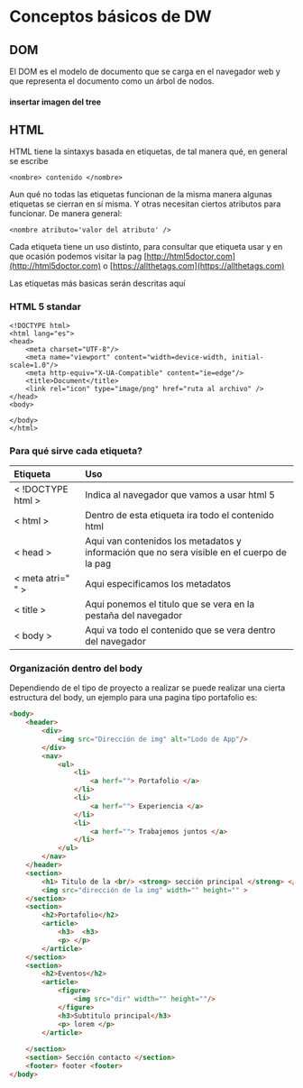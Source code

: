 # Conceptos básicos de DW

## DOM

El DOM es el modelo de documento que se carga en el navegador web y que representa el documento como un árbol de nodos.

#### insertar imagen del tree

## HTML

HTML tiene la sintaxys basada en etiquetas, de tal manera qué, en general se escribe

```markup
<nombre> contenido </nombre>
```

Aun qué no todas las etiquetas funcionan de la misma manera algunas etiquetas se cierran en sí misma. Y otras necesitan ciertos atributos para funcionar. De manera general:

```markup
<nombre atributo='valor del atributo' />
```

Cada etiqueta tiene un uso distinto, para consultar que etiqueta usar y en que ocasión podemos visitar la pag [http://html5doctor.com](http://html5doctor.com) o [https://allthetags.com](https://allthetags.com)

Las etiquetas más basicas serán descritas aquí

### HTML 5 standar

```markup
<!DOCTYPE html>
<html lang="es">
<head>
    <meta charset="UTF-8"/>
    <meta name="viewport" content="width=device-width, initial-scale=1.0"/>
    <meta http-equiv="X-UA-Compatible" content="ie=edge"/>
    <title>Document</title>
    <link rel="icon" type="image/png" href="ruta al archivo" />
</head>
<body>

</body>
</html>
```

### Para qué sirve cada etiqueta?

| Etiqueta | Uso |
| :--- | :--- |
| &lt; !DOCTYPE html &gt; | Indica al navegador que vamos a usar html 5 |
| &lt; html &gt; | Dentro de esta etiqueta ira todo el contenido html |
| &lt; head &gt; | Aqui van contenidos los metadatos y información que no sera visible en el cuerpo de la pag |
| &lt; meta atri=" " &gt; | Aqui especificamos los metadatos |
| &lt; title &gt; | Aqui ponemos el titulo que se vera en la pestaña del navegador |
| &lt; body &gt; | Aqui va todo el contenido que se vera dentro del navegador |

### Organización dentro del body

Dependiendo de el tipo de proyecto a realizar se puede realizar una cierta estructura del body, un ejemplo para una pagina tipo portafolio es:

```html
<body> 
    <header>
        <div>
            <img src="Dirección de img" alt="Lodo de App"/>
        </div>
        <nav>
            <ul>
                <li>
                    <a herf=""> Portafolio </a>
                </li>
                <li>
                    <a herf=""> Experiencia </a>
                </li>
                <li>
                    <a herf=""> Trabajemos juntos </a>
                </li>
            </ul>
        </nav>
    </header>
    <section>
        <h1> Titulo de la <br/> <strong> sección principal </strong> </h1> 
        <img src="dirección de la img" width="" height="" >
    </section>
    <section>
        <h2>Portafolio</h2> 
        <article>
            <h3>  <h3>
            <p> </p>   
        </article>    
    </section>
    <section>
        <h2>Eventos</h2>
        <article>
            <figure>
                <img src="dir" width="" height=""/>
            </figure>
            <h3>Subtitulo principal</h3>
            <p> lorem </p>
        </article>
        
    </section>
    <section> Sección contacto </section>
    <footer> footer <footer>
</body>
```

